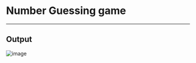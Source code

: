 # Number Guessing game
---
Output
---

![image](https://github.com/shuchi111/00PS-in-c-/assets/107612618/1aec1adb-4f80-47f7-b578-ea4dc987cd70)

